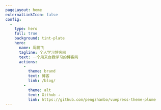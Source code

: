 ```yaml
---
pageLayout: home
externalLinkIcon: false
config:
  -
    type: hero
    full: true
    background: tint-plate
    hero:
      name: 周鹏飞
      tagline: 个人学习博客网
      text: 一个用来自我学习的博客网
      actions:
        -
          theme: brand
          text: 博客
          link: /blog/
        -
          theme: alt
          text: Github →
          link: https://github.com/pengzhanbo/vuepress-theme-plume
---
```

